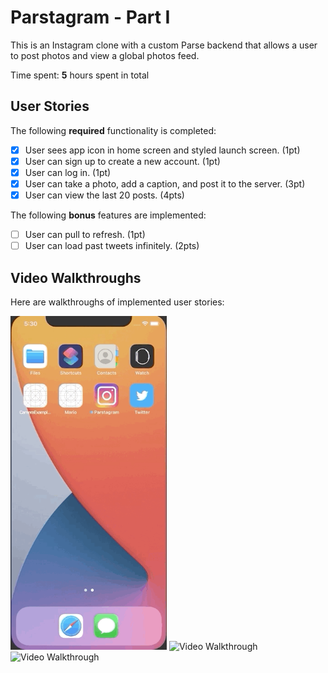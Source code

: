 # Parstagram - Part I

This is an Instagram clone with a custom Parse backend that allows a user to post photos and view a global photos feed.

Time spent: **5** hours spent in total

## User Stories

The following **required** functionality is completed:

- [x] User sees app icon in home screen and styled launch screen. (1pt)
- [x] User can sign up to create a new account. (1pt)
- [x] User can log in. (1pt)
- [x] User can take a photo, add a caption, and post it to the server. (3pt)
- [x] User can view the last 20 posts. (4pts)

The following **bonus** features are implemented:

- [ ] User can pull to refresh. (1pt)
- [ ] User can load past tweets infinitely. (2pts)

## Video Walkthroughs

Here are walkthroughs of implemented user stories:

<img src='parse1.gif' title='Video Walkthrough' width='250' alt='Video Walkthrough' />
<img src='parse2.gif' title='Video Walkthrough' width='250' alt='Video Walkthrough' />
<img src='parse3.gif' title='Video Walkthrough' width='250' alt='Video Walkthrough' />
